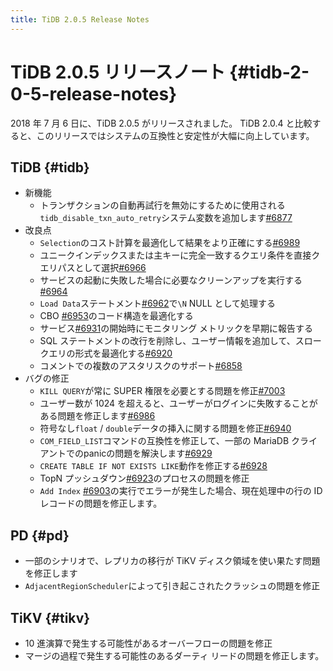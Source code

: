```yaml
---
title: TiDB 2.0.5 Release Notes
---
```


# TiDB 2.0.5 リリースノート {#tidb-2-0-5-release-notes}

2018 年 7 月 6 日に、TiDB 2.0.5 がリリースされました。 TiDB 2.0.4 と比較すると、このリリースではシステムの互換性と安定性が大幅に向上しています。

## TiDB {#tidb}

-   新機能
    -   トランザクションの自動再試行を無効にするために使用される`tidb_disable_txn_auto_retry`システム変数を追加します[#6877](https://github.com/pingcap/tidb/pull/6877)
-   改良点
    -   `Selection`のコスト計算を最適化して結果をより正確にする[#6989](https://github.com/pingcap/tidb/pull/6989)
    -   ユニークインデックスまたは主キーに完全一致するクエリ条件を直接クエリパスとして選択[#6966](https://github.com/pingcap/tidb/pull/6966)
    -   サービスの起動に失敗した場合に必要なクリーンアップを実行する[#6964](https://github.com/pingcap/tidb/pull/6964)
    -   `Load Data`ステートメント[#6962](https://github.com/pingcap/tidb/pull/6962)で`\N` NULL として処理する
    -   CBO [#6953](https://github.com/pingcap/tidb/pull/6953)のコード構造を最適化する
    -   サービス[#6931](https://github.com/pingcap/tidb/pull/6931)の開始時にモニタリング メトリックを早期に報告する
    -   SQL ステートメントの改行を削除し、ユーザー情報を追加して、スロー クエリの形式を最適化する[#6920](https://github.com/pingcap/tidb/pull/6920)
    -   コメントでの複数のアスタリスクのサポート[#6858](https://github.com/pingcap/tidb/pull/6858)
-   バグの修正
    -   `KILL QUERY`が常に SUPER 権限を必要とする問題を修正[#7003](https://github.com/pingcap/tidb/pull/7003)
    -   ユーザー数が 1024 を超えると、ユーザーがログインに失敗することがある問題を修正します[#6986](https://github.com/pingcap/tidb/pull/6986)
    -   符号なし`float` / `double`データの挿入に関する問題を修正[#6940](https://github.com/pingcap/tidb/pull/6940)
    -   `COM_FIELD_LIST`コマンドの互換性を修正して、一部の MariaDB クライアントでのpanicの問題を解決します[#6929](https://github.com/pingcap/tidb/pull/6929)
    -   `CREATE TABLE IF NOT EXISTS LIKE`動作を修正する[#6928](https://github.com/pingcap/tidb/pull/6928)
    -   TopN プッシュダウン[#6923](https://github.com/pingcap/tidb/pull/6923)のプロセスの問題を修正
    -   `Add Index` [#6903](https://github.com/pingcap/tidb/pull/6903)の実行でエラーが発生した場合、現在処理中の行の ID レコードの問題を修正します。

## PD {#pd}

-   一部のシナリオで、レプリカの移行が TiKV ディスク領域を使い果たす問題を修正します
-   `AdjacentRegionScheduler`によって引き起こされたクラッシュの問題を修正

## TiKV {#tikv}

-   10 進演算で発生する可能性があるオーバーフローの問題を修正
-   マージの過程で発生する可能性のあるダーティ リードの問題を修正します。
